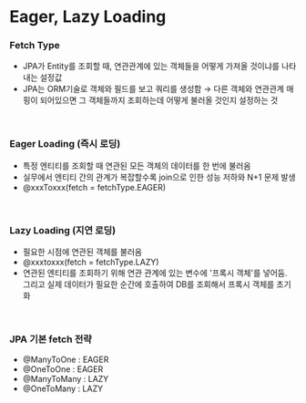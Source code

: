 # Eager, Lazy Loading

### Fetch Type

- JPA가 Entity를 조회할 때, 연관관계에 있는 객체들을 어떻게 가져올 것이냐를 나타내는 설정값
- JPA는 ORM기술로 객체와 필드를 보고 쿼리를 생성함 → 다른 객체와 연관관계 매핑이 되어있으면 그 객체들까지 조회하는데 어떻게 불러올 것인지 설정하는 것

<br>

### Eager Loading (즉시 로딩)

- 특정 엔티티를 조회할 때 연관된 모든 객체의 데이터를 한 번에 불러옴
- 실무에서 엔티티 간의 관계가 복잡할수록 join으로 인한 성능 저하와 N+1 문제 발생
- @xxxToxxx(fetch = fetchType.EAGER)

<br>

### Lazy Loading (지연 로딩)

- 필요한 시점에 연관된 객체를 불러옴
- @xxxtoxxx(fetch = fetchType.LAZY)
- 연관된 엔티티를 조회하기 위해 연관 관계에 있는 변수에 '프록시 객체'를 넣어둠. 그리고 실제 데이터가 필요한 순간에 호출하여 DB를 조회해서 프록시 객체를 초기화

<br>

### **JPA 기본 fetch 전략**

- @ManyToOne : EAGER
- @OneToOne : EAGER
- @ManyToMany : LAZY
- @OneToMany : LAZY
